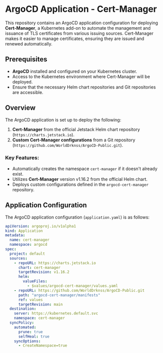 # ArgoCD Application - Cert-Manager

This repository contains an ArgoCD application configuration for deploying **Cert-Manager**, a Kubernetes add-on to automate the management and issuance of TLS certificates from various issuing sources. Cert-Manager makes it easier to manage certificates, ensuring they are issued and renewed automatically.

## Prerequisites

- **ArgoCD** installed and configured on your Kubernetes cluster.
- Access to the Kubernetes environment where Cert-Manager will be deployed.
- Ensure that the necessary Helm chart repositories and Git repositories are accessible.

## Overview

The ArgoCD application is set up to deploy the following:

1. **Cert-Manager** from the official Jetstack Helm chart repository (`https://charts.jetstack.io`).
2. **Custom Cert-Manager configurations** from a Git repository (`https://github.com/WorldDrknss/ArgoCD-Public.git`).

### Key Features:
- Automatically creates the namespace `cert-manager` if it doesn't already exist.
- Utilizes **Cert-Manager** version v1.16.2 from the official Helm chart.
- Deploys custom configurations defined in the `argocd-cert-manager` repository.

## Application Configuration

The ArgoCD application configuration (`application.yaml`) is as follows:

```yaml
apiVersion: argoproj.io/v1alpha1
kind: Application
metadata:
  name: cert-manager
  namespace: argocd
spec:
  project: default
  sources:
    - repoURL: https://charts.jetstack.io
      chart: cert-manager
      targetRevision: v1.16.2
      helm:
        valueFiles:
          - $values/argocd-cert-manager/values.yaml
    - repoURL: https://github.com/WorldDrknss/ArgoCD-Public.git
      path: "argocd-cert-manager/manifests"
      ref: values
      targetRevision: main
  destination:
    server: https://kubernetes.default.svc
    namespace: cert-manager
  syncPolicy:
    automated:
      prune: true
      selfHeal: true
    syncOptions:
      - CreateNamespace=true
